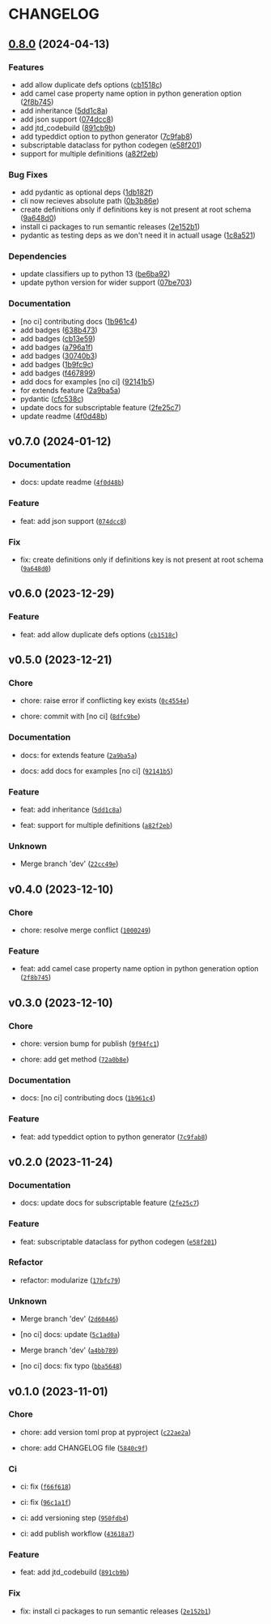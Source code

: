 # CHANGELOG



## [0.8.0](https://github.com/01Joseph-Hwang10/jtd-codebuild/compare/jtd-codebuild-v0.7.0...jtd-codebuild-v0.8.0) (2024-04-13)


### Features

* add allow duplicate defs options ([cb1518c](https://github.com/01Joseph-Hwang10/jtd-codebuild/commit/cb1518cc82f2c762a4825097830280aa336cb9ec))
* add camel case property name option in python generation option ([2f8b745](https://github.com/01Joseph-Hwang10/jtd-codebuild/commit/2f8b7459c9f610b811c820ff90532ec145ba4ab7))
* add inheritance ([5dd1c8a](https://github.com/01Joseph-Hwang10/jtd-codebuild/commit/5dd1c8ad32ed73c0dd5d161249e6a3cee0a11144))
* add json support ([074dcc8](https://github.com/01Joseph-Hwang10/jtd-codebuild/commit/074dcc8377c66cb3883e166c92fc0ea7876ef29e))
* add jtd_codebuild ([891cb9b](https://github.com/01Joseph-Hwang10/jtd-codebuild/commit/891cb9ba8c2796e821b9db21186ffcdc2c3462bf))
* add typeddict option to python generator ([7c9fab8](https://github.com/01Joseph-Hwang10/jtd-codebuild/commit/7c9fab831f5dd21e9b2a71cb36d64254261a526f))
* subscriptable dataclass for python codegen ([e58f201](https://github.com/01Joseph-Hwang10/jtd-codebuild/commit/e58f20140f21fa523e52356093007cb6bf82aef4))
* support for multiple definitions ([a82f2eb](https://github.com/01Joseph-Hwang10/jtd-codebuild/commit/a82f2eb27e23ca4838000221dda990a18cd6fa81))


### Bug Fixes

* add pydantic as optional deps ([1db182f](https://github.com/01Joseph-Hwang10/jtd-codebuild/commit/1db182f8e90b18b73b0aab56b38e866ce3043836))
* cli now recieves absolute path ([0b3b86e](https://github.com/01Joseph-Hwang10/jtd-codebuild/commit/0b3b86e1421d0581c45772bb925c972f68f8e6f3))
* create definitions only if definitions key is not present at root schema ([9a648d0](https://github.com/01Joseph-Hwang10/jtd-codebuild/commit/9a648d0dd155d1536e7f3c718409b6191b758ddb))
* install ci packages to run semantic releases ([2e152b1](https://github.com/01Joseph-Hwang10/jtd-codebuild/commit/2e152b171e850e27b26067fed257e21bdd3cc47a))
* pydantic as testing deps as we don't need it in actuall usage ([1c8a521](https://github.com/01Joseph-Hwang10/jtd-codebuild/commit/1c8a52134b9fea86a7b87b5d46f035dbbc36e559))


### Dependencies

* update classifiers up to python 13 ([be6ba92](https://github.com/01Joseph-Hwang10/jtd-codebuild/commit/be6ba928b7ac96bb56f784889d818c1c59026826))
* update python version for wider support ([07be703](https://github.com/01Joseph-Hwang10/jtd-codebuild/commit/07be703fbfc4bddfdf73f81da7de093ca42d8636))


### Documentation

* [no ci] contributing docs ([1b961c4](https://github.com/01Joseph-Hwang10/jtd-codebuild/commit/1b961c4410f3ffbb57042fcfec9a7872782447ce))
* add badges ([638b473](https://github.com/01Joseph-Hwang10/jtd-codebuild/commit/638b473be784b3f62e73331832b13e3d54488839))
* add badges ([cb13e59](https://github.com/01Joseph-Hwang10/jtd-codebuild/commit/cb13e594a4a211e64bfcaa1218702eb08f65581d))
* add badges ([a796a1f](https://github.com/01Joseph-Hwang10/jtd-codebuild/commit/a796a1feb3453eaf1eac9765dc041556b14b1b3f))
* add badges ([30740b3](https://github.com/01Joseph-Hwang10/jtd-codebuild/commit/30740b3455bd92a81e3f3ee3c161fc9c43485975))
* add badges ([1b9fc9c](https://github.com/01Joseph-Hwang10/jtd-codebuild/commit/1b9fc9cec2f578fbabe01e85bcc3147eb898f8b2))
* add badges ([f467899](https://github.com/01Joseph-Hwang10/jtd-codebuild/commit/f467899034dd5ce0a0f53202fd35a74b2e3ddcb6))
* add docs for examples [no ci] ([92141b5](https://github.com/01Joseph-Hwang10/jtd-codebuild/commit/92141b5901d2153707dc4a5e85b716c9ca6fce98))
* for extends feature ([2a9ba5a](https://github.com/01Joseph-Hwang10/jtd-codebuild/commit/2a9ba5a850c5937f3255e990cb5929f1022a467e))
* pydantic ([cfc538c](https://github.com/01Joseph-Hwang10/jtd-codebuild/commit/cfc538c265b2174835191a33317870ffe5e4b7af))
* update docs for subscriptable feature ([2fe25c7](https://github.com/01Joseph-Hwang10/jtd-codebuild/commit/2fe25c7843e6c8793e59b4c9d4b5c664f24817ba))
* update readme ([4f0d48b](https://github.com/01Joseph-Hwang10/jtd-codebuild/commit/4f0d48b0a0756df36d349a2f9b8f57b6d4110206))

## v0.7.0 (2024-01-12)

### Documentation

* docs: update readme ([`4f0d48b`](https://github.com/01Joseph-Hwang10/jtd-codebuild/commit/4f0d48b0a0756df36d349a2f9b8f57b6d4110206))

### Feature

* feat: add json support ([`074dcc8`](https://github.com/01Joseph-Hwang10/jtd-codebuild/commit/074dcc8377c66cb3883e166c92fc0ea7876ef29e))

### Fix

* fix: create definitions only if definitions key is not present at root schema ([`9a648d0`](https://github.com/01Joseph-Hwang10/jtd-codebuild/commit/9a648d0dd155d1536e7f3c718409b6191b758ddb))


## v0.6.0 (2023-12-29)

### Feature

* feat: add allow duplicate defs options ([`cb1518c`](https://github.com/01Joseph-Hwang10/jtd-codebuild/commit/cb1518cc82f2c762a4825097830280aa336cb9ec))


## v0.5.0 (2023-12-21)

### Chore

* chore: raise error if conflicting key exists ([`0c4554e`](https://github.com/01Joseph-Hwang10/jtd-codebuild/commit/0c4554eff0998dc74991a0c7eefc813c513b86d6))

* chore: commit with [no ci] ([`8dfc9be`](https://github.com/01Joseph-Hwang10/jtd-codebuild/commit/8dfc9bea0c61aa91e1791f579642c877bb1eddf2))

### Documentation

* docs: for extends feature ([`2a9ba5a`](https://github.com/01Joseph-Hwang10/jtd-codebuild/commit/2a9ba5a850c5937f3255e990cb5929f1022a467e))

* docs: add docs for examples [no ci] ([`92141b5`](https://github.com/01Joseph-Hwang10/jtd-codebuild/commit/92141b5901d2153707dc4a5e85b716c9ca6fce98))

### Feature

* feat: add inheritance ([`5dd1c8a`](https://github.com/01Joseph-Hwang10/jtd-codebuild/commit/5dd1c8ad32ed73c0dd5d161249e6a3cee0a11144))

* feat: support for multiple definitions ([`a82f2eb`](https://github.com/01Joseph-Hwang10/jtd-codebuild/commit/a82f2eb27e23ca4838000221dda990a18cd6fa81))

### Unknown

* Merge branch &#39;dev&#39; ([`22cc49e`](https://github.com/01Joseph-Hwang10/jtd-codebuild/commit/22cc49e05225f23d27bcb120b4c73ef1bc9f51a6))


## v0.4.0 (2023-12-10)

### Chore

* chore: resolve merge conflict ([`1000249`](https://github.com/01Joseph-Hwang10/jtd-codebuild/commit/10002493eecc7ba8210954ba9de2ee638c7e28f7))

### Feature

* feat: add camel case property name option in python generation option ([`2f8b745`](https://github.com/01Joseph-Hwang10/jtd-codebuild/commit/2f8b7459c9f610b811c820ff90532ec145ba4ab7))


## v0.3.0 (2023-12-10)

### Chore

* chore: version bump for publish ([`9f94fc1`](https://github.com/01Joseph-Hwang10/jtd-codebuild/commit/9f94fc1d3948770dbcdc3882e60d075f87d80f30))

* chore: add get method ([`72a0b8e`](https://github.com/01Joseph-Hwang10/jtd-codebuild/commit/72a0b8eca45078a3b57855d0ba07b714e76332bc))

### Documentation

* docs: [no ci] contributing docs ([`1b961c4`](https://github.com/01Joseph-Hwang10/jtd-codebuild/commit/1b961c4410f3ffbb57042fcfec9a7872782447ce))

### Feature

* feat: add typeddict option to python generator ([`7c9fab8`](https://github.com/01Joseph-Hwang10/jtd-codebuild/commit/7c9fab831f5dd21e9b2a71cb36d64254261a526f))


## v0.2.0 (2023-11-24)

### Documentation

* docs: update docs for subscriptable feature ([`2fe25c7`](https://github.com/01Joseph-Hwang10/jtd-codebuild/commit/2fe25c7843e6c8793e59b4c9d4b5c664f24817ba))

### Feature

* feat: subscriptable dataclass for python codegen ([`e58f201`](https://github.com/01Joseph-Hwang10/jtd-codebuild/commit/e58f20140f21fa523e52356093007cb6bf82aef4))

### Refactor

* refactor: modularize ([`17bfc79`](https://github.com/01Joseph-Hwang10/jtd-codebuild/commit/17bfc790bb076854859b5f9a647c87eec351ecba))

### Unknown

* Merge branch &#39;dev&#39; ([`2d60446`](https://github.com/01Joseph-Hwang10/jtd-codebuild/commit/2d60446ac3a2fe6fa3a641dadd4ec6418ec5b9b8))

* [no ci] docs: update ([`5c1ad0a`](https://github.com/01Joseph-Hwang10/jtd-codebuild/commit/5c1ad0a4fe8c8f1cb942b549076981dae96a4e7f))

* Merge branch &#39;dev&#39; ([`a4bb789`](https://github.com/01Joseph-Hwang10/jtd-codebuild/commit/a4bb789b0086ad75c8b3e7c1c92d52d3cbcec56a))

* [no ci] docs: fix typo ([`bba5648`](https://github.com/01Joseph-Hwang10/jtd-codebuild/commit/bba56483ac1adbd235cd0bf4282eccad02eef572))


## v0.1.0 (2023-11-01)

### Chore

* chore: add version toml prop at pyproject ([`c22ae2a`](https://github.com/01Joseph-Hwang10/jtd-codebuild/commit/c22ae2afd92d252f156c2406a57bee07cd9b551f))

* chore: add CHANGELOG file ([`5840c9f`](https://github.com/01Joseph-Hwang10/jtd-codebuild/commit/5840c9f2c077a5e4ced496b83b7dfbb3df85730b))

### Ci

* ci: fix ([`f66f618`](https://github.com/01Joseph-Hwang10/jtd-codebuild/commit/f66f618f859f12d29efa99f18c4a6255fc4da90f))

* ci: fix ([`96c1a1f`](https://github.com/01Joseph-Hwang10/jtd-codebuild/commit/96c1a1f99564ff0803722ccd18a9794e48def22f))

* ci: add versioning step ([`950fdb4`](https://github.com/01Joseph-Hwang10/jtd-codebuild/commit/950fdb49a8728b2677ab7cbdcfa210b5edc2d9d5))

* ci: add publish workflow ([`43618a7`](https://github.com/01Joseph-Hwang10/jtd-codebuild/commit/43618a7b037a0e42210ce377799729fbc7d490db))

### Feature

* feat: add jtd_codebuild ([`891cb9b`](https://github.com/01Joseph-Hwang10/jtd-codebuild/commit/891cb9ba8c2796e821b9db21186ffcdc2c3462bf))

### Fix

* fix: install ci packages to run semantic releases ([`2e152b1`](https://github.com/01Joseph-Hwang10/jtd-codebuild/commit/2e152b171e850e27b26067fed257e21bdd3cc47a))
